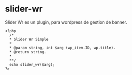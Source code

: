 slider-wr
=========

Slider Wr es un plugin, para wordpress de gestion de banner.

	<?php
	  /*
	  * Slider Wr Simple
	  *
	  * @param string, int $arg (wp_item.ID, wp.title).
	  * @return string.
	  *
	  **/
	  echo slider_wr($arg);
	?>
